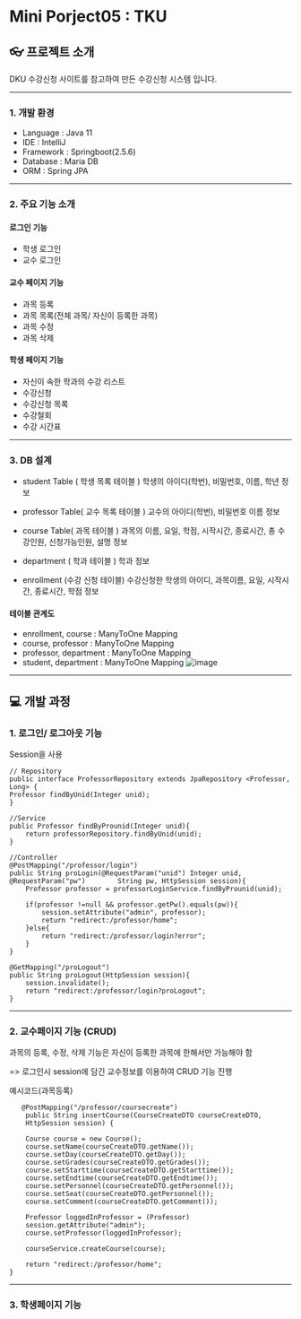 # Mini Porject05 : TKU


## 👓 프로젝트 소개
DKU 수강신청 사이트를 참고하여 만든 수강신청 시스템 입니다.

--------------------------------------------------------
### 1. 개발 환경
- Language : Java 11
- IDE : IntelliJ
- Framework : Springboot(2.5.6)
- Database : Maria DB
- ORM : Spring JPA

--------------------------------------------------------
### 2. 주요 기능 소개

  #### 로그인 기능
  - 학생 로그인
  - 교수 로그인
  
  #### 교수 페이지 기능
  - 과목 등록
  - 과목 목록(전체 과목/ 자신이 등록한 과목)
  - 과목 수정
  - 과목 삭제
  
  #### 학생 페이지 기능
  - 자신이 속한 학과의 수강 리스트
  - 수강신청
  - 수강신청 목록
  - 수강철회
  - 수강 시간표
-------------------------------------------------------------
### 3. DB 설계
- student Table ( 학생 목록 테이블 )
  학생의 아이디(학번), 비밀번호, 이름, 학년 정보
  
- professor Table( 교수 목록 테이블 )
  교수의 아이디(학번), 비밀번호 이름 정보

- course Table( 과목 테이블 )
  과목의 이름, 요일, 학점, 시작시간, 종료시간, 총 수강인원, 신청가능인원, 설명 정보

- department ( 학과 테이블 )
  학과 정보

- enrollment (수강 신청 테이블)
  수강신청한 학생의 아이디, 과목이름, 요일, 시작시간, 종료시간, 학점 정보
  
#### 테이블 관계도
- enrollment, course : ManyToOne Mapping
- course, professor : ManyToOne Mapping
- professor, department : ManyToOne Mapping
- student, department : ManyToOne Mapping
![image](https://github.com/Kim-taeseop/TKU/assets/137260250/326aaeb1-eb48-427d-90ba-f9194a02c715)

---------------------------------------------------------

## 💻 개발 과정

### 1. 로그인/ 로그아웃 기능

Session을 사용


    // Repository
    public interface ProfessorRepository extends JpaRepository <Professor, Long> {
    Professor findByUnid(Integer unid);
    }

    //Service
    public Professor findByProunid(Integer unid){
        return professorRepository.findByUnid(unid);
    }

    //Controller
    @PostMapping("/professor/login")
    public String proLogin(@RequestParam("unid") Integer unid, @RequestParam("pw")        String pw, HttpSession session){
        Professor professor = professorLoginService.findByProunid(unid);

        if(professor !=null && professor.getPw().equals(pw)){
            session.setAttribute("admin", professor);
            return "redirect:/professor/home";
        }else{
            return "redirect:/professor/login?error";
        }
    }

    @GetMapping("/proLogout")
    public String proLogout(HttpSession session){
        session.invalidate();
        return "redirect:/professor/login?proLogout";
    }
-----------------------------------------------------------

### 2. 교수페이지 기능 (CRUD)
과목의 등록, 수정, 삭제 기능은 자신이 등록한 과목에 한해서만 가능해야 함

=> 로그인시 session에 담긴 교수정보를 이용하여 CRUD 기능 진행

예시코드(과목등록)


       @PostMapping("/professor/coursecreate")
        public String insertCourse(CourseCreateDTO courseCreateDTO, 
        HttpSession session) {

        Course course = new Course();
        course.setName(courseCreateDTO.getName());
        course.setDay(courseCreateDTO.getDay());
        course.setGrades(courseCreateDTO.getGrades());
        course.setStarttime(courseCreateDTO.getStarttime());
        course.setEndtime(courseCreateDTO.getEndtime());
        course.setPersonnel(courseCreateDTO.getPersonnel());
        course.setSeat(courseCreateDTO.getPersonnel());
        course.setComment(courseCreateDTO.getComment());

        Professor loggedInProfessor = (Professor) 
        session.getAttribute("admin");
        course.setProfessor(loggedInProfessor);

        courseService.createCourse(course);

        return "redirect:/professor/home";
    }

--------------------------------------------------------

### 3. 학생페이지 기능


